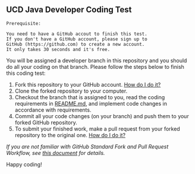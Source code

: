 ## UCD Java Developer Coding Test

```
Prerequisite:

You need to have a GitHub accout to finish this test.
If you don't have a GitHub account, please sign up to 
GitHub (https://github.com) to create a new account. 
It only takes 30 seconds and it's free.
```

You will be assigned a developer branch in this repository and you should do all your coding on that branch. Please follow the steps below to finish this coding test:

1. Fork this repository to your GitHub account. [How do I do it?](https://help.github.com/articles/fork-a-repo/)
2. Clone the forked repository to your computer.
3. Checkout the branch that is assigned to you, read the coding requirements in [README.md](https://github.com/talent-seeker/java-interview/tree/topic), and implement code changes in accordance with requirements.
4. Commit all your code changes (on your branch) and push them to your forked GitHub repository.
5. To submit your finished work, make a pull request from your forked repository to the original one. [How do I do it?](https://help.github.com/articles/using-pull-requests/)

*If you are not familiar with GitHub Standard Fork and Pull Request Workflow, 
see [this document](https://gist.github.com/Chaser324/ce0505fbed06b947d962) for details.*

Happy coding!